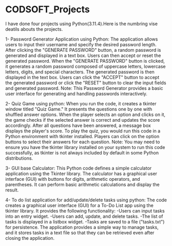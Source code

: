 # CODSOFT_Projects
I have done four projects using Python(3.11.4).Here is the numbring vise deatils abouts the projects.

1- Password Generator Application using Python:
The application allows users to input their username and specify the desired password length. After clicking the "GENERATE PASSWORD" button, a random password is generated and displayed in a text box. Users can then accept or reset the generated password.
When the "GENERATE PASSWORD" button is clicked, it generates a random password composed of uppercase letters, lowercase letters, digits, and special characters. The generated password is then displayed in the text box. Users can click the "ACCEPT" button to accept the generated password or click the "RESET" button to clear the input fields and generated password.
Note: This Password Generator provides a basic user interface for generating and handling passwords interactively.

2- Quiz Game using python:
When you run the code, it creates a tkinter window titled "Quiz Game." It presents the questions one by one with shuffled answer options. When the player selects an option and clicks on it, the game checks if the selected answer is correct and updates the score accordingly. After all questions have been answered, a message box displays the player's score.
To play the quiz, you would run this code in a Python environment with tkinter installed. Players can click on the option buttons to select their answers for each question.
Note: You may need to ensure you have the tkinter library installed on your system to run this code successfully, as tkinter is not always included by default in some Python distributions.

3- GUI base Calculator:
This Python code defines a simple calculator application using the Tkinter library. The calculator has a graphical user interface (GUI) with buttons for digits, arithmetic operators, and parentheses. It can perform basic arithmetic calculations and display the result.

4- To do list application for add/update/delete tasks using python:
The code creates a graphical user interface (GUI) for a To-Do List app using the tkinter library. It provides the following functionality:
-Users can input tasks into an entry widget.
-Users can add, update, and delete tasks.
-The list of tasks is displayed in a listbox widget.
-Tasks are saved to a file ("tasks.txt") for persistence.
The application provides a simple way to manage tasks, and it stores tasks in a text file so that they can be retrieved even after closing the application.
